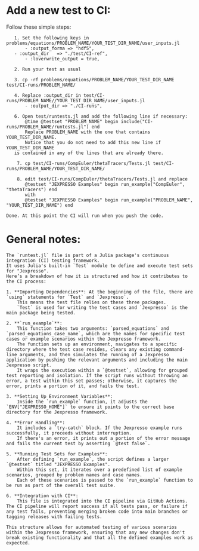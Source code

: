 # Add a new test to CI:
Follow these simple steps:

       1. Set the following keys in problems/equations/PROBLEM_NAME/YOUR_TEST_DIR_NAME/user_inputs.jl
           - :output_forma => "hdf5",
	   - :output_dir   => "./test/CI-ref",
           - :loverwrite_output = true,
	                      
       2. Run your test as usual
       
       3. cp -rf problems/equations/PROBLEM_NAME/YOUR_TEST_DIR_NAME test/CI-runs/PROBLEM_NAME/
       
       4. Replace :output_dir in test/CI-runs/PROBLEM_NAME//YOUR_TEST_DIR_NAME/user_inputs.jl
           - :output_dir => "./CI-runs",
       
       6. Open test/runtests.jl and add the following line if necessary:
           @time @testset "PROBLEM_NAME" begin include("CI-runs/PROBLEM_NAME/runtests.jl") end
           Replace PROBLEM_NAME with the one that contains YOUR_TEST_DIR_NAME. 
           Notice that you do not need to add this new line if YOUR_TEST_DIR_NAME
	   is contained in any of the lines that are already there.
        
        7. cp test/CI-runs/CompEuler/thetaTracers/Tests.jl test/CI-runs/PROBLEM_NAME/YOUR_TEST_DIR_NAME/
        
        8. edit test/CI-runs/CompEuler/thetaTracers/Tests.jl and replace 
           @testset "JEXPRESSO Examples" begin run_example("CompEuler", "thetaTracers") end
           with
           @testset "JEXPRESSO Examples" begin run_example("PROBLEM_NAME", "YOUR_TEST_DIR_NAME") end

	Done. At this point the CI will run when you push the code.

# General notes:
    The `runtest.jl` file is part of a Julia package's continuous integration (CI) testing framework. 
    It uses Julia's built-in `Test` module to define and execute test sets for "Jexpresso". 
    Here’s a breakdown of how it is structured and how it contributes to the CI process:

    1. **Importing Dependencies**: At the beginning of the file, there are `using` statements for `Test` and `Jexpresso`. 
        This means the test file relies on these three packages. 
        `Test` is used for writing the test cases and `Jexpresso` is the main package being tested.

    2. **`run_example`**: 
        This function takes two arguments: `parsed_equations` and `parsed_equations_case_name`, which are the names for specific test cases or example scenarios within the Jexpresso framework. 
        The function sets up an environment, navigates to a specific directory where the test case resides, clears any existing command-line arguments, and then simulates the running of a Jexpresso application by pushing the relevant arguments and including the main Jexpresso script. 
        It wraps the execution within a `@testset`, allowing for grouped test reporting and isolation. If the script runs without throwing an error, a test within this set passes; otherwise, it captures the error, prints a portion of it, and fails the test.

    3. **Setting Up Environment Variables**: 
        Inside the `run_example` function, it adjusts the `ENV["JEXPRESSO_HOME"]` to ensure it points to the correct base directory for the Jexpresso framework.

    4. **Error Handling**:
        It includes a `try-catch` block. If the Jexpresso example runs successfully, it proceeds without interruption. 
        If there's an error, it prints out a portion of the error message and fails the current test by asserting `@test false`.

    5. **Running Test Sets for Examples**: 
        After defining `run_example`, the script defines a larger `@testset` titled "JEXPRESSO Examples". 
        Within this set, it iterates over a predefined list of example scenarios, grouped by problem names and case names. 
        Each of these scenarios is passed to the `run_example` function to be run as part of the overall test suite.

    6. **Integration with CI**: 
        This file is integrated into the CI pipeline via GitHub Actions. The CI pipeline will report success if all tests pass, or failure if any test fails, preventing merging broken code into main branches or tagging releases with failing tests.

    This structure allows for automated testing of various scenarios within the Jexpresso framework, ensuring that any new changes don't break existing functionality and that all the defined examples work as expected.

